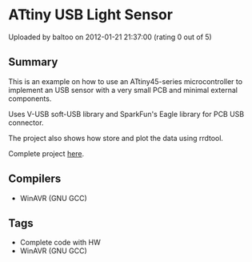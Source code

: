 # ATtiny USB Light Sensor

Uploaded by baltoo on 2012-01-21 21:37:00 (rating 0 out of 5)

## Summary

This is an example on how to use an ATtiny45-series microcontroller to implement an USB sensor with a very small PCB and minimal external components.


Uses V-USB soft-USB library and SparkFun's Eagle library for PCB USB connector.


The project also shows how store and plot the data using rrdtool.


Complete project [here](http://fabiobaltieri.com/2011/12/17/usb-sensors-avr/).

## Compilers

- WinAVR (GNU GCC)

## Tags

- Complete code with HW
- WinAVR (GNU GCC)
